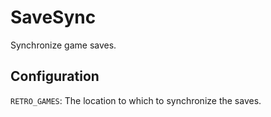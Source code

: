 # SaveSync

Synchronize game saves.

## Configuration

`RETRO_GAMES`: The location to which to synchronize the saves.
